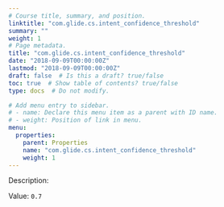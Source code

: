 ```yaml
---
# Course title, summary, and position.
linktitle: "com.glide.cs.intent_confidence_threshold"
summary: ""
weight: 1
# Page metadata.
title: "com.glide.cs.intent_confidence_threshold"
date: "2018-09-09T00:00:00Z"
lastmod: "2018-09-09T00:00:00Z"
draft: false  # Is this a draft? true/false
toc: true  # Show table of contents? true/false
type: docs  # Do not modify.

# Add menu entry to sidebar.
# - name: Declare this menu item as a parent with ID name.
# - weight: Position of link in menu.
menu:
  properties:
    parent: Properties
    name: "com.glide.cs.intent_confidence_threshold"
    weight: 1
---
```


Description: 


Value: `0.7`